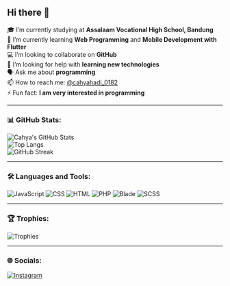 ## Hi there 👋

🎓 I’m currently studying at **Assalaam Vocational High School, Bandung**  
🌱 I’m currently learning **Web Programming** and **Mobile Development with Flutter**  
💻 I’m looking to collaborate on **GitHub**  
🤔 I’m looking for help with **learning new technologies**  
🗣️ Ask me about **programming**  
📫 How to reach me: [@cahyahadi_0182](https://instagram.com/cahyahadi_0182)  
⚡ Fun fact: **I am very interested in programming**

---

### 📊 GitHub Stats:
![Cahya's GitHub Stats](https://github-readme-stats.vercel.app/api?username=MochCahyahadiF05&show_icons=true&theme=radical)  
![Top Langs](https://github-readme-stats.vercel.app/api/top-langs/?username=MochCahyahadiF05&layout=compact&theme=radical)  
![GitHub Streak](https://github-readme-streak-stats.herokuapp.com/?user=MochCahyahadiF05&theme=radical)  

---

### 🛠️ Languages and Tools:
![JavaScript](https://img.shields.io/badge/-JavaScript-F7DF1E?style=flat&logo=javascript&logoColor=black) 
![CSS](https://img.shields.io/badge/-CSS-1572B6?style=flat&logo=css3&logoColor=white) 
![HTML](https://img.shields.io/badge/-HTML-E34F26?style=flat&logo=html5&logoColor=white) 
![PHP](https://img.shields.io/badge/-PHP-777BB4?style=flat&logo=php&logoColor=white) 
![Blade](https://img.shields.io/badge/-Blade-E34F26?style=flat&logo=blade&logoColor=white) 
![SCSS](https://img.shields.io/badge/-SCSS-C69?style=flat&logo=sass&logoColor=white)

---

### 🏆 Trophies:
![Trophies](https://github-profile-trophy.vercel.app/?username=MochCahyahadiF05&theme=radical&no-frame=true&no-bg=true&margin-w=4)

---

### 🌐 Socials:
[![Instagram](https://img.shields.io/badge/Instagram-E4405F?style=flat&logo=instagram&logoColor=white)](https://instagram.com/cahyahadi_0182)
